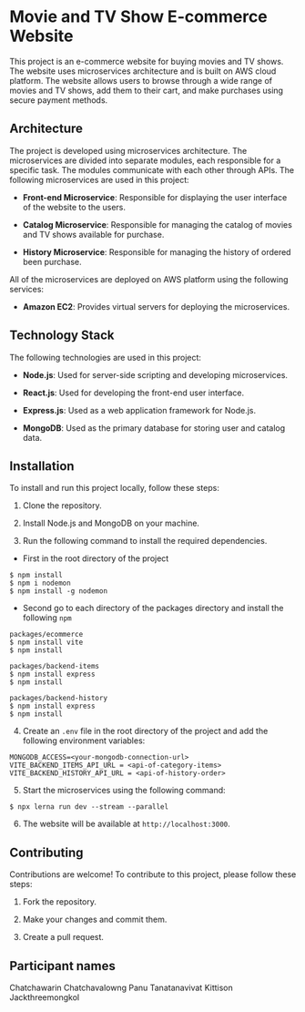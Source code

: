 # Movie and TV Show E-commerce Website

This project is an e-commerce website for buying movies and TV shows. The website uses microservices architecture and is built on AWS cloud platform. The website allows users to browse through a wide range of movies and TV shows, add them to their cart, and make purchases using secure payment methods.

## Architecture

The project is developed using microservices architecture. The microservices are divided into separate modules, each responsible for a specific task. The modules communicate with each other through APIs. The following microservices are used in this project:

- **Front-end Microservice**: Responsible for displaying the user interface of the website to the users.

- **Catalog Microservice**: Responsible for managing the catalog of movies and TV shows available for purchase.

- **History Microservice**: Responsible for managing the history of ordered been purchase.

All of the microservices are deployed on AWS platform using the following services:

- **Amazon EC2**: Provides virtual servers for deploying the microservices.

## Technology Stack

The following technologies are used in this project:

- **Node.js**: Used for server-side scripting and developing microservices.

- **React.js**: Used for developing the front-end user interface.

- **Express.js**: Used as a web application framework for Node.js.

- **MongoDB**: Used as the primary database for storing user and catalog data.

## Installation

To install and run this project locally, follow these steps:

1. Clone the repository.

2. Install Node.js and MongoDB on your machine.

3. Run the following command to install the required dependencies.  
- First in the root directory of the project
```
$ npm install
$ npm i nodemon
$ npm install -g nodemon
```
- Second go to each directory of the packages directory and install the following `npm`
```
packages/ecommerce
$ npm install vite 
$ npm install

packages/backend-items 
$ npm install express 
$ npm install

packages/backend-history
$ npm install express
$ npm install
```


4. Create an `.env` file in the root directory of the project and add the following environment variables:

```
MONGODB_ACCESS=<your-mongodb-connection-url>
VITE_BACKEND_ITEMS_API_URL = <api-of-category-items>
VITE_BACKEND_HISTORY_API_URL = <api-of-history-order>
```

5. Start the microservices using the following command:

```
$ npx lerna run dev --stream --parallel
```

6. The website will be available at `http://localhost:3000`.

## Contributing

Contributions are welcome! To contribute to this project, please follow these steps:

1. Fork the repository.

2. Make your changes and commit them.

3. Create a pull request.

## Participant names
Chatchawarin Chatchavalowng
Panu Tanatanavivat
Kittison Jackthreemongkol
